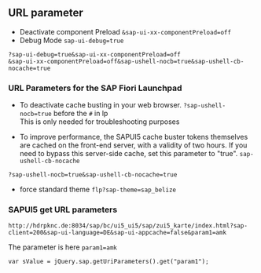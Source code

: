 
## URL parameter

* Deactivate component Preload ```&sap-ui-xx-componentPreload=off```
* Debug Mode ```sap-ui-debug=true```

`?sap-ui-debug=true&sap-ui-xx-componentPreload=off`    
`&sap-ui-xx-componentPreload=off&sap-ushell-nocb=true&sap-ushell-cb-nocache=true`

### URL Parameters for the SAP Fiori Launchpad

* To deactivate cache busting in your web browser. ```?sap-ushell-nocb=true``` before the `#` in lp      
This is only needed for troubleshooting purposes    

* To improve performance, the SAPUI5 cache buster tokens themselves are cached on the front-end server, with a validity of two hours. If you need to bypass this server-side cache, set this parameter to "true". ```sap-ushell-cb-nocache```

`?sap-ushell-nocb=true&sap-ushell-cb-nocache=true`

* force standard theme ```flp?sap-theme=sap_belize```

### SAPUI5 get URL parameters  
`http://hdrpknc.de:8034/sap/bc/ui5_ui5/sap/zui5_karte/index.html?sap-client=200&sap-ui-language=DE&sap-ui-appcache=false&param1=amk`

The parameter is here `param1=amk`

`var sValue = jQuery.sap.getUriParameters().get("param1");`

